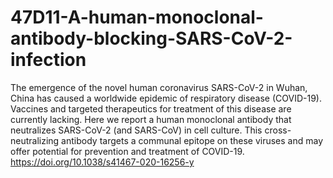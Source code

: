 # 47D11-A-human-monoclonal-antibody-blocking-SARS-CoV-2-infection
The emergence of the novel human coronavirus SARS-CoV-2 in Wuhan, China has caused a worldwide epidemic of respiratory disease (COVID-19). Vaccines and targeted therapeutics for treatment of this disease are currently lacking. Here we report a human monoclonal antibody that neutralizes SARS-CoV-2 (and SARS-CoV) in cell culture. This cross-neutralizing antibody targets a communal epitope on these viruses and may offer potential for prevention and treatment of COVID-19.
https://doi.org/10.1038/s41467-020-16256-y
